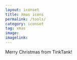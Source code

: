```yaml
---
layout: iconset
title: Xmas icons
permalink: /tools/
category: iconset
tag: xmas
image: 
imagelink: 
---
```


Merry Christmas from TinkTank! 


